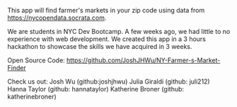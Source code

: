 
This app will find farmer's markets in your zip code using data from https://nycopendata.socrata.com.

We are students in NYC Dev Bootcamp. A few weeks ago, we had little to no experience with web development. We created this app in a 3 hours hackathon to showcase the skills we have acquired in 3 weeks.

Open Source Code: https://github.com/JoshJHWu/NY-Farmer-s-Market-Finder

Check us out:
Josh Wu (github:joshjhwu)
Julia Giraldi (github: juli212)
Hanna Taylor (github: hannataylor)
Katherine Broner (github: katherinebroner)
